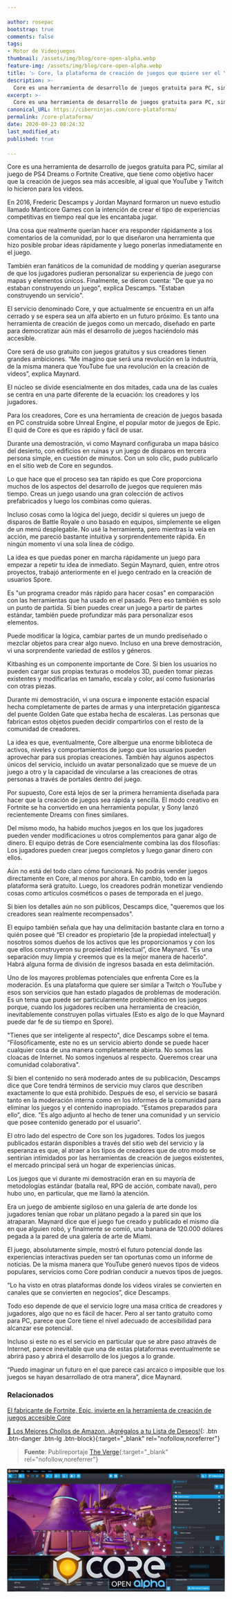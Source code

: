 ```yaml
---

author: rosepac
bootstrap: true
comments: false
tags:
- Motor de Videojuegos
thumbnail: /assets/img/blog/core-open-alpha.webp
feature-img: /assets/img/blog/core-open-alpha.webp
title: '▷ Core, la plataforma de creación de juegos que quiere ser el Youtube del futuro'
description: >-
  Core es una herramienta de desarrollo de juegos gratuita para PC, similar al juego de PS4 Dreams y Fortnite Creative, que tiene como objetivo hacer que la creación de juegos sea más accesible, al igual que YouTube y Twitch lo hicieron para los videos.
excerpt: >-
  Core es una herramienta de desarrollo de juegos gratuita para PC, similar al juego de PS4 Dreams y Fortnite Creative, que tiene como objetivo hacer que la creación de juegos sea más accesible, al igual que YouTube y Twitch lo hicieron para los videos.
canonical_URL: https://ciberninjas.com/core-plataforma/
permalink: /core-plataforma/
date: 2020-09-23 08:24:32
last_modified_at: 
published: true

---
```


Core es una herramienta de desarrollo de juegos gratuita para PC, similar al juego de PS4 Dreams o Fortnite Creative, que tiene como objetivo hacer que la creación de juegos sea más accesible, al igual que YouTube y Twitch lo hicieron para los videos.

En 2016, Frederic Descamps y Jordan Maynard formaron un nuevo estudio llamado Manticore Games con la intención de crear el tipo de experiencias competitivas en tiempo real que les encantaba jugar.

Una cosa que realmente querían hacer era responder rápidamente a los comentarios de la comunidad, por lo que diseñaron una herramienta que hizo posible probar ideas rápidamente y luego ponerlas inmediatamente en el juego.

También eran fanáticos de la comunidad de modding y querían asegurarse de que los jugadores pudieran personalizar su experiencia de juego con mapas y elementos únicos. Finalmente, se dieron cuenta: "De que ya no estaban construyendo un juego", explica Descamps. "Estaban construyendo un servicio".

El servicio denominado Core, y que actualmente se encuentra en un alfa cerrado y se espera sea un alfa abierto en un futuro próximo. Es tanto una herramienta de creación de juegos como un mercado, diseñado en parte para democratizar aún más el desarrollo de juegos haciéndolo más accesible.

Core será de uso gratuito con juegos gratuitos y sus creadores tienen grandes ambiciones. “Me imagino que será una revolución en la industria, de la misma manera que YouTube fue una revolución en la creación de videos”, explica Maynard.

El núcleo se divide esencialmente en dos mitades, cada una de las cuales se centra en una parte diferente de la ecuación: los creadores y los jugadores.

Para los creadores, Core es una herramienta de creación de juegos basada en PC construida sobre Unreal Engine, el popular motor de juegos de Epic. El quid de Core es que es rápido y fácil de usar.

Durante una demostración, vi como Maynard configuraba un mapa básico del desierto, con edificios en ruinas y un juego de disparos en tercera persona simple, en cuestión de minutos. Con un solo clic, pudo publicarlo en el sitio web de Core en segundos.

Lo que hace que el proceso sea tan rápido es que Core proporciona muchos de los aspectos del desarrollo de juegos que requieren más tiempo. Creas un juego usando una gran colección de activos prefabricados y luego los combinas como quieras.

Incluso cosas como la lógica del juego, decidir si quieres un juego de disparos de Battle Royale o uno basado en equipos, simplemente se eligen de un menú desplegable. No usé la herramienta, pero mientras la veía en acción, me pareció bastante intuitiva y sorprendentemente rápida. En ningún momento vi una sola línea de código.

La idea es que puedas poner en marcha rápidamente un juego para empezar a repetir tu idea de inmediato. Según Maynard, quien, entre otros proyectos, trabajó anteriormente en el juego centrado en la creación de usuarios Spore.

Es "un programa creador más rápido para hacer cosas" en comparación con las herramientas que ha usado en el pasado. Pero eso también es solo un punto de partida. Si bien puedes crear un juego a partir de partes estándar, también puede profundizar más para personalizar esos elementos.

Puede modificar la lógica, cambiar partes de un mundo prediseñado o mezclar objetos para crear algo nuevo. Incluso en una breve demostración, vi una sorprendente variedad de estilos y géneros.

Kitbashing es un componente importante de Core. Si bien los usuarios no pueden cargar sus propias texturas o modelos 3D, pueden tomar piezas existentes y modificarlas en tamaño, escala y color, así como fusionarlas con otras piezas.

Durante mi demostración, vi una oscura e imponente estación espacial hecha completamente de partes de armas y una interpretación gigantesca del puente Golden Gate que estaba hecha de escaleras. Las personas que fabrican estos objetos pueden decidir compartirlos con el resto de la comunidad de creadores.

La idea es que, eventualmente, Core albergue una enorme biblioteca de activos, niveles y comportamientos de juego que los usuarios pueden aprovechar para sus propias creaciones. También hay algunos aspectos únicos del servicio, incluido un avatar personalizado que se mueve de un juego a otro y la capacidad de vincularse a las creaciones de otras personas a través de portales dentro del juego.

Por supuesto, Core está lejos de ser la primera herramienta diseñada para hacer que la creación de juegos sea rápida y sencilla. El modo creativo en Fortnite se ha convertido en una herramienta popular, y Sony lanzó recientemente Dreams con fines similares.

Del mismo modo, ha habido muchos juegos en los que los jugadores pueden vender modificaciones u otros complementos para ganar algo de dinero. El equipo detrás de Core esencialmente combina las dos filosofías: Los jugadores pueden crear juegos completos y luego ganar dinero con ellos.

Aún no está del todo claro cómo funcionará. No podrás vender juegos directamente en Core, al menos por ahora. En cambio, todo en la plataforma será gratuito. Luego, los creadores podrán monetizar vendiendo cosas como artículos cosméticos o pases de temporada en el juego.

Si bien los detalles aún no son públicos, Descamps dice, "queremos que los creadores sean realmente recompensados".

El equipo también señala que hay una delimitación bastante clara en torno a quién posee qué “El creador es propietario [de la propiedad intelectual] y nosotros somos dueños de los activos que les proporcionamos y con los que ellos construyeron su propiedad intelectual”, dice Maynard. "Es una separación muy limpia y creemos que es la mejor manera de hacerlo". Habrá alguna forma de división de ingresos basada en esta delimitación.

Uno de los mayores problemas potenciales que enfrenta Core es la moderación. Es una plataforma que quiere ser similar a Twitch o YouTube y esos son servicios que han estado plagados de problemas de moderación. Es un tema que puede ser particularmente problemático en los juegos porque, cuando los jugadores reciben una herramienta de creación, inevitablemente construyen pollas virtuales (Esto es algo de lo que Maynard puede dar fe de su tiempo en Spore).

"Tienes que ser inteligente al respecto", dice Descamps sobre el tema. “Filosóficamente, este no es un servicio abierto donde se puede hacer cualquier cosa de una manera completamente abierta. No somos las cloacas de Internet. No somos ingenuos al respecto. Queremos crear una comunidad colaborativa".

Si bien el contenido no será moderado antes de su publicación, Descamps dice que Core tendrá términos de servicio muy claros que describen exactamente lo que está prohibido. Después de eso, el servicio se basará tanto en la moderación interna como en los informes de la comunidad para eliminar los juegos y el contenido inapropiado. “Estamos preparados para ello”, dice. "Es algo adjunto al hecho de tener una comunidad y un servicio que posee contenido generado por el usuario".

El otro lado del espectro de Core son los jugadores. Todos los juegos publicados estarán disponibles a través del sitio web del servicio y la esperanza es que, al atraer a los tipos de creadores que de otro modo se sentirían intimidados por las herramientas de creación de juegos existentes, el mercado principal será un hogar de experiencias únicas.

Los juegos que vi durante mi demostración eran en su mayoría de metodologías estándar (batalla real, RPG de acción, combate naval), pero hubo uno, en particular, que me llamó la atención.

Era un juego de ambiente sigiloso en una galería de arte donde los jugadores tenían que robar un plátano pegado a la pared sin que los atraparan. Maynard dice que el juego fue creado y publicado el mismo día en que alguien robó, y finalmente se comió, una banana de 120.000 dólares pegada a la pared de una galería de arte de Miami.

El juego, absolutamente simple, mostró el futuro potencial donde las experiencias interactivas pueden ser tan oportunas como un informe de noticias. De la misma manera que YouTube generó nuevos tipos de videos populares, servicios como Core podrían conducir a nuevos tipos de juegos.

“Lo ha visto en otras plataformas donde los videos virales se convierten en canales que se convierten en negocios”, dice Descamps.

Todo eso depende de que el servicio logre una masa crítica de creadores y jugadores, algo que no es fácil de hacer. Pero al ser tanto gratuito como para PC, parece que Core tiene el nivel adecuado de accesibilidad para alcanzar ese potencial.

Incluso si este no es el servicio en particular que se abre paso através de Internet, parece inevitable que una de estas plataformas eventualmente se abrirá paso y abrirá el desarrollo de los juegos a lo grande.

“Puedo imaginar un futuro en el que parece casi arcaico o imposible que los juegos se hayan desarrollado de otra manera”, dice Maynard.

### **Relacionados** <!-- omit in toc -->

[El fabricante de Fortnite, Epic, invierte en la herramienta de creación de juegos accesible Core](https://ciberninjas.com/epic-invierte-core/)

[🛒 Los Mejores Chollos de Amazon, ¡Agrégalos a tu Lista de Deseos!](https://www.amazon.es/shop/cibercursos "Los Mejores Chollos de Amazon, Ofertas Flash, Black Monday y Amazon Prime Day"){: .btn .btn-danger .btn-lg .btn-block}{:target="_blank" rel="nofollow,noreferrer"}

> **Fuente**: Publireportaje [The Verge](https://www.theverge.com/2020/9/22/21449772/epic-games-fortnite-core-game-development-tool "Publireportaje The Verge"){:target="_blank" rel="nofollow,noreferrer"}

![Core, la plataforma de creación de juegos que quiere ser el Youtube del futuro](/assets/img/blog/core-open-alpha.webp "Core, la plataforma de creación de juegos que quiere ser el Youtube del futuro")